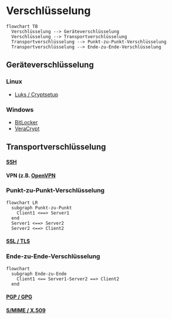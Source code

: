 # Verschlüsselung

```mermaid
flowchart TB
  Verschlüsselung --> Geräteverschlüsselung
  Verschlüsselung --> Transportverschlüsselung
  Transportverschlüsselung --> Punkt-zu-Punkt-Verschlüsselung
  Transportverschlüsselung --> Ende-zu-Ende-Verschlüsselung
```

## Geräteverschlüsselung

### Linux

* [Luks / Cryptsetup](https://manpages.debian.org/bullseye/cryptsetup-bin/cryptsetup.8.en.html)

### Windows

* [BitLocker](https://support.microsoft.com/de-de/windows/aktivieren-der-ger%C3%A4teverschl%C3%BCsselung-0c453637-bc88-5f74-5105-741561aae838)
* [VeraCrypt](https://www.veracrypt.fr/)

## Transportverschlüsselung

#### [SSH](https://linuxize.com/post/how-to-setup-ssh-tunneling/)

#### VPN (z.B. [OpenVPN](https://openvpn.net/)

### Punkt-zu-Punkt-Verschlüsselung

```mermaid
flowchart LR
  subgraph Punkt-zu-Punkt
    Client1 <==> Server1
  end
  Server1 <==> Server2
  Server2 <==> Client2
```

#### [SSL / TLS](https://de.wikipedia.org/wiki/Transport_Layer_Security)

### Ende-zu-Ende-Verschlüsselung

```mermaid
flowchart
  subgraph Ende-zu-Ende
    Client1 <== Server1-Server2 ==> Client2
  end
```

#### [PGP / GPG](https://gnupg.org/)

#### [S/MIME / X.509](https://de.wikipedia.org/wiki/S/MIME)
